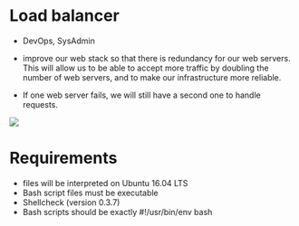 # **Load balancer**

+ DevOps, SysAdmin

+ improve our web stack so that there is redundancy for our web servers. This will allow us to be able to accept more traffic by doubling the number of web servers, and to make our infrastructure more reliable.
+ If one web server fails, we will still have a second one to handle requests.

<img src="https://github.com/ChriskenM/alx-system_engineering-devops/blob/master/
description/loadbalancer.png" />

# **Requirements**

+  files will be interpreted on Ubuntu 16.04 LTS
+ Bash script files must be executable
+ Shellcheck (version 0.3.7) 
+ Bash scripts should be exactly #!/usr/bin/env bash
